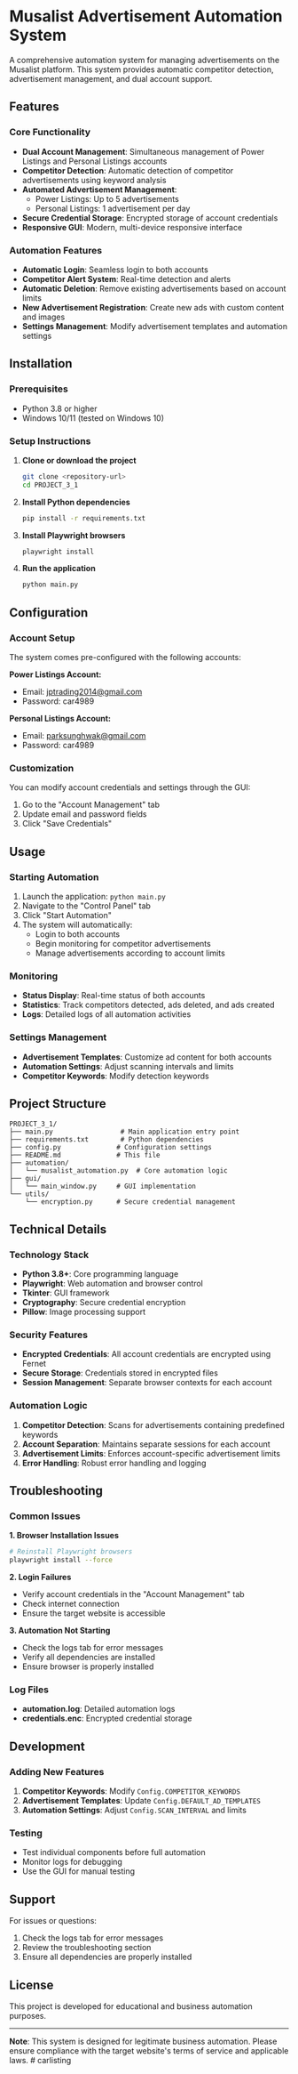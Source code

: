 # Musalist Advertisement Automation System

A comprehensive automation system for managing advertisements on the Musalist platform. This system provides automatic competitor detection, advertisement management, and dual account support.

## Features

### Core Functionality
- **Dual Account Management**: Simultaneous management of Power Listings and Personal Listings accounts
- **Competitor Detection**: Automatic detection of competitor advertisements using keyword analysis
- **Automated Advertisement Management**: 
  - Power Listings: Up to 5 advertisements
  - Personal Listings: 1 advertisement per day
- **Secure Credential Storage**: Encrypted storage of account credentials
- **Responsive GUI**: Modern, multi-device responsive interface

### Automation Features
- **Automatic Login**: Seamless login to both accounts
- **Competitor Alert System**: Real-time detection and alerts
- **Automatic Deletion**: Remove existing advertisements based on account limits
- **New Advertisement Registration**: Create new ads with custom content and images
- **Settings Management**: Modify advertisement templates and automation settings

## Installation

### Prerequisites
- Python 3.8 or higher
- Windows 10/11 (tested on Windows 10)

### Setup Instructions

1. **Clone or download the project**
   ```bash
   git clone <repository-url>
   cd PROJECT_3_1
   ```

2. **Install Python dependencies**
   ```bash
   pip install -r requirements.txt
   ```

3. **Install Playwright browsers**
   ```bash
   playwright install
   ```

4. **Run the application**
   ```bash
   python main.py
   ```

## Configuration

### Account Setup
The system comes pre-configured with the following accounts:

**Power Listings Account:**
- Email: jptrading2014@gmail.com
- Password: car4989

**Personal Listings Account:**
- Email: parksunghwak@gmail.com
- Password: car4989

### Customization
You can modify account credentials and settings through the GUI:
1. Go to the "Account Management" tab
2. Update email and password fields
3. Click "Save Credentials"

## Usage

### Starting Automation
1. Launch the application: `python main.py`
2. Navigate to the "Control Panel" tab
3. Click "Start Automation"
4. The system will automatically:
   - Login to both accounts
   - Begin monitoring for competitor advertisements
   - Manage advertisements according to account limits

### Monitoring
- **Status Display**: Real-time status of both accounts
- **Statistics**: Track competitors detected, ads deleted, and ads created
- **Logs**: Detailed logs of all automation activities

### Settings Management
- **Advertisement Templates**: Customize ad content for both accounts
- **Automation Settings**: Adjust scanning intervals and limits
- **Competitor Keywords**: Modify detection keywords

## Project Structure

```
PROJECT_3_1/
├── main.py                 # Main application entry point
├── requirements.txt        # Python dependencies
├── config.py              # Configuration settings
├── README.md              # This file
├── automation/
│   └── musalist_automation.py  # Core automation logic
├── gui/
│   └── main_window.py     # GUI implementation
└── utils/
    └── encryption.py      # Secure credential management
```

## Technical Details

### Technology Stack
- **Python 3.8+**: Core programming language
- **Playwright**: Web automation and browser control
- **Tkinter**: GUI framework
- **Cryptography**: Secure credential encryption
- **Pillow**: Image processing support

### Security Features
- **Encrypted Credentials**: All account credentials are encrypted using Fernet
- **Secure Storage**: Credentials stored in encrypted files
- **Session Management**: Separate browser contexts for each account

### Automation Logic
1. **Competitor Detection**: Scans for advertisements containing predefined keywords
2. **Account Separation**: Maintains separate sessions for each account
3. **Advertisement Limits**: Enforces account-specific advertisement limits
4. **Error Handling**: Robust error handling and logging

## Troubleshooting

### Common Issues

**1. Browser Installation Issues**
```bash
# Reinstall Playwright browsers
playwright install --force
```

**2. Login Failures**
- Verify account credentials in the "Account Management" tab
- Check internet connection
- Ensure the target website is accessible

**3. Automation Not Starting**
- Check the logs tab for error messages
- Verify all dependencies are installed
- Ensure browser is properly installed

### Log Files
- **automation.log**: Detailed automation logs
- **credentials.enc**: Encrypted credential storage

## Development

### Adding New Features
1. **Competitor Keywords**: Modify `Config.COMPETITOR_KEYWORDS`
2. **Advertisement Templates**: Update `Config.DEFAULT_AD_TEMPLATES`
3. **Automation Settings**: Adjust `Config.SCAN_INTERVAL` and limits

### Testing
- Test individual components before full automation
- Monitor logs for debugging
- Use the GUI for manual testing

## Support

For issues or questions:
1. Check the logs tab for error messages
2. Review the troubleshooting section
3. Ensure all dependencies are properly installed

## License

This project is developed for educational and business automation purposes.

---

**Note**: This system is designed for legitimate business automation. Please ensure compliance with the target website's terms of service and applicable laws. #   c a r l i s t i n g  
 